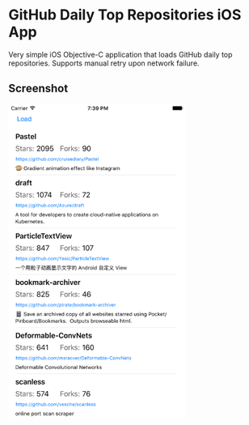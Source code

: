 # GitHub Daily Top Repositories iOS App
Very simple iOS Objective-C application that loads GitHub daily top repositories. Supports manual retry upon network failure.
## Screenshot
<img src="https://raw.githubusercontent.com/artemik/github-top-ios/master/readme-images/main.png" width="350">
